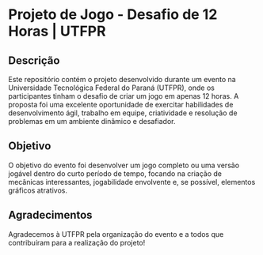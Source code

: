 # Projeto de Jogo - Desafio de 12 Horas | UTFPR

## Descrição
Este repositório contém o projeto desenvolvido durante um evento na Universidade Tecnológica Federal do Paraná (UTFPR), onde os participantes tinham o desafio de criar um jogo em apenas 12 horas. A proposta foi uma excelente oportunidade de exercitar habilidades de desenvolvimento ágil, trabalho em equipe, criatividade e resolução de problemas em um ambiente dinâmico e desafiador.

## Objetivo
O objetivo do evento foi desenvolver um jogo completo ou uma versão jogável dentro do curto período de tempo, focando na criação de mecânicas interessantes, jogabilidade envolvente e, se possível, elementos gráficos atrativos.

## Agradecimentos
Agradecemos à UTFPR pela organização do evento e a todos que contribuíram para a realização do projeto!

